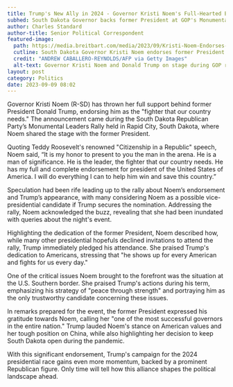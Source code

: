 ```yaml
---
title: Trump's New Ally in 2024 - Governor Kristi Noem's Full-Hearted Endorsement
subhed: South Dakota Governor backs former President at GOP's Monumental Leaders Rally.
author: Charles Standard
author-title: Senior Political Correspondent
featured-image: 
  path: https://media.breitbart.com/media/2023/09/Kristi-Noem-Endorses-Trump-640x480.jpg
  cutline: South Dakota Governor Kristi Noem endorses former President Donald Trump.
  credit: "ANDREW CABALLERO-REYNOLDS/AFP via Getty Images"
  alt-text: Governor Kristi Noem and Donald Trump on stage during GOP rally.
layout: post
category: Politics
date: 2023-09-09 08:02
---
```


Governor Kristi Noem (R-SD) has thrown her full support behind former President Donald Trump, endorsing him as the "fighter that our country needs." The announcement came during the South Dakota Republican Party’s Monumental Leaders Rally held in Rapid City, South Dakota, where Noem shared the stage with the former President.

Quoting Teddy Roosevelt's renowned "Citizenship in a Republic" speech, Noem said, “It is my honor to present to you the man in the arena. He is a man of significance. He is the leader, the fighter that our country needs. He has my full and complete endorsement for president of the United States of America. I will do everything I can to help him win and save this country.”

Speculation had been rife leading up to the rally about Noem’s endorsement and Trump’s appearance, with many considering Noem as a possible vice-presidential candidate if Trump secures the nomination. Addressing the rally, Noem acknowledged the buzz, revealing that she had been inundated with queries about the night's event.

Highlighting the dedication of the former President, Noem described how, while many other presidential hopefuls declined invitations to attend the rally, Trump immediately pledged his attendance. She praised Trump's dedication to Americans, stressing that "he shows up for every American and fights for us every day."

One of the critical issues Noem brought to the forefront was the situation at the U.S. Southern border. She praised Trump's actions during his term, emphasizing his strategy of "peace through strength" and portraying him as the only trustworthy candidate concerning these issues.

In remarks prepared for the event, the former President expressed his gratitude towards Noem, calling her "one of the most successful governors in the entire nation." Trump lauded Noem's stance on American values and her tough position on China, while also highlighting her decision to keep South Dakota open during the pandemic.

With this significant endorsement, Trump's campaign for the 2024 presidential race gains even more momentum, backed by a prominent Republican figure. Only time will tell how this alliance shapes the political landscape ahead.
